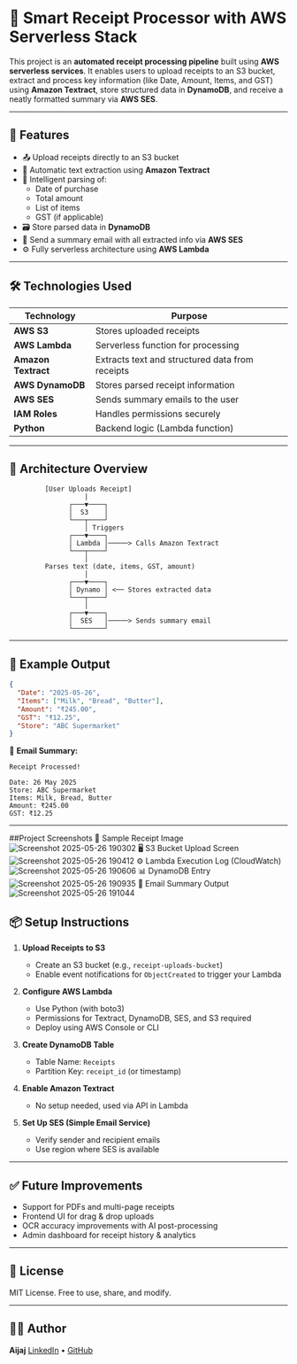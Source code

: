 # 🧾 Smart Receipt Processor with AWS Serverless Stack

This project is an **automated receipt processing pipeline** built using **AWS serverless services**. It enables users to upload receipts to an S3 bucket, extract and process key information (like Date, Amount, Items, and GST) using **Amazon Textract**, store structured data in **DynamoDB**, and receive a neatly formatted summary via **AWS SES**.

---

## 🚀 Features

- 📤 Upload receipts directly to an S3 bucket
- 🤖 Automatic text extraction using **Amazon Textract**
- 🧠 Intelligent parsing of:
  - Date of purchase
  - Total amount
  - List of items
  - GST (if applicable)
- 🗃️ Store parsed data in **DynamoDB**
- 📧 Send a summary email with all extracted info via **AWS SES**
- ⚙️ Fully serverless architecture using **AWS Lambda**

---

## 🛠️ Technologies Used

| Technology | Purpose |
|------------|---------|
| **AWS S3** | Stores uploaded receipts |
| **AWS Lambda** | Serverless function for processing |
| **Amazon Textract** | Extracts text and structured data from receipts |
| **AWS DynamoDB** | Stores parsed receipt information |
| **AWS SES** | Sends summary emails to the user |
| **IAM Roles** | Handles permissions securely |
| **Python** | Backend logic (Lambda function) |

---

## 🧩 Architecture Overview

```text
         [User Uploads Receipt]
                   |
               ┌───▼────┐
               │  S3    │
               └───┬────┘
                   │ Triggers
               ┌───▼────┐
               │ Lambda │─────> Calls Amazon Textract
               └───┬────┘
                   │
         Parses text (date, items, GST, amount)
                   │
               ┌───▼────┐
               │ Dynamo │ <── Stores extracted data
               └───┬────┘
                   │
               ┌───▼────┐
               │  SES   │─────> Sends summary email
               └────────┘
````

---

## 🧪 Example Output

```json
{
  "Date": "2025-05-26",
  "Items": ["Milk", "Bread", "Butter"],
  "Amount": "₹245.00",
  "GST": "₹12.25",
  "Store": "ABC Supermarket"
}
```

📧 **Email Summary:**

```
Receipt Processed!

Date: 26 May 2025
Store: ABC Supermarket
Items: Milk, Bread, Butter
Amount: ₹245.00
GST: ₹12.25
```

---
##Project Screenshots
🧾 Sample Receipt Image
![Screenshot 2025-05-26 190302](https://github.com/user-attachments/assets/11aa0855-7dcc-4408-a9aa-356beba2e595)
🖥️ S3 Bucket Upload Screen
 ![Screenshot 2025-05-26 190412](https://github.com/user-attachments/assets/9512367a-0666-4756-a896-b51e55b56495)
⚙️ Lambda Execution Log (CloudWatch)
![Screenshot 2025-05-26 190606](https://github.com/user-attachments/assets/251f09c6-01e6-4ebe-8d6f-cbb63714f9e6)
📊 DynamoDB Entry
![Screenshot 2025-05-26 190935](https://github.com/user-attachments/assets/1e51341b-da14-4fd4-b6b2-a2b914b73664)
📧 Email Summary Output
![Screenshot 2025-05-26 191044](https://github.com/user-attachments/assets/6e234833-4e06-48d8-8034-a76ec6824b0f)



## 📦 Setup Instructions

1. **Upload Receipts to S3**

   * Create an S3 bucket (e.g., `receipt-uploads-bucket`)
   * Enable event notifications for `ObjectCreated` to trigger your Lambda

2. **Configure AWS Lambda**

   * Use Python (with boto3)
   * Permissions for Textract, DynamoDB, SES, and S3 required
   * Deploy using AWS Console or CLI

3. **Create DynamoDB Table**

   * Table Name: `Receipts`
   * Partition Key: `receipt_id` (or timestamp)

4. **Enable Amazon Textract**

   * No setup needed, used via API in Lambda

5. **Set Up SES (Simple Email Service)**

   * Verify sender and recipient emails
   * Use region where SES is available

---

## ✅ Future Improvements

* Support for PDFs and multi-page receipts
* Frontend UI for drag & drop uploads
* OCR accuracy improvements with AI post-processing
* Admin dashboard for receipt history & analytics

---

## 📄 License

MIT License. Free to use, share, and modify.

---

## 🙋‍♂️ Author

**Aijaj**
[LinkedIn](https://www.linkedin.com/in/aijaj-mulla/) • [GitHub](https://github.com/aiijaj)

